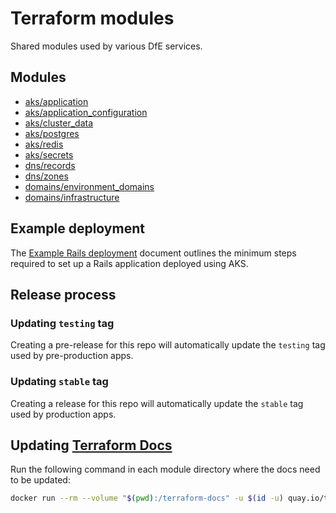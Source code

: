 # Terraform modules

Shared modules used by various DfE services.

## Modules

- [aks/application](aks/application)
- [aks/application_configuration](aks/application_configuration)
- [aks/cluster_data](aks/cluster_data)
- [aks/postgres](aks/postgres)
- [aks/redis](aks/redis)
- [aks/secrets](aks/secrets)
- [dns/records](dns/records)
- [dns/zones](dns/zones)
- [domains/environment_domains](domains/environment_domains)
- [domains/infrastructure](domains/infrastructure)

## Example deployment

The [Example Rails deployment](EXAMPLE.md) document outlines the minimum steps required to set up a Rails application deployed using AKS.

## Release process

### Updating `testing` tag

Creating a pre-release for this repo will automatically update the `testing` tag used by pre-production apps.

### Updating `stable` tag

Creating a release for this repo will automatically update the `stable` tag used by production apps.

## Updating [Terraform Docs](https://terraform-docs.io/)

Run the following command in each module directory where the docs need to be updated:

```sh
docker run --rm --volume "$(pwd):/terraform-docs" -u $(id -u) quay.io/terraform-docs/terraform-docs:0.16.0 markdown /terraform-docs > tfdocs.md
